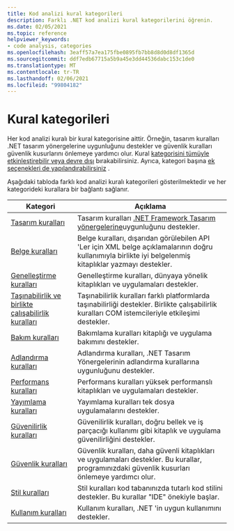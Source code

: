```yaml
---
title: Kod analizi kural kategorileri
description: Farklı .NET kod analizi kural kategorilerini öğrenin.
ms.date: 02/05/2021
ms.topic: reference
helpviewer_keywords:
- code analysis, categories
ms.openlocfilehash: 3eaff57a7ea175fbe0895fb7bb8d8d0d8df1365d
ms.sourcegitcommit: ddf7edb67715a5b9a45e3dd44536dabc153c1de0
ms.translationtype: MT
ms.contentlocale: tr-TR
ms.lasthandoff: 02/06/2021
ms.locfileid: "99804182"
---
```

# <a name="rule-categories"></a>Kural kategorileri

Her kod analizi kuralı bir kural kategorisine aittir. Örneğin, tasarım kuralları .NET tasarım yönergelerine uygunluğunu destekler ve güvenlik kuralları güvenlik kusurlarını önlemeye yardımcı olur. Kural [kategorisini tümüyle etkinleştirebilir veya devre dışı](configuration-options.md#scope) bırakabilirsiniz. Ayrıca, kategori başına [ek seçenekleri de yapılandırabilirsiniz](code-quality-rule-options.md#category-of-rules) .

Aşağıdaki tabloda farklı kod analizi kuralı kategorileri gösterilmektedir ve her kategorideki kurallara bir bağlantı sağlanır.

| Kategori | Açıklama |
| - | - |
| [Tasarım kuralları](quality-rules/design-warnings.md) | Tasarım kuralları [.NET Framework Tasarım yönergelerine](../../standard/design-guidelines/index.md)uygunluğunu destekler. |
| [Belge kuralları](quality-rules/documentation-warnings.md) | Belge kuralları, dışarıdan görülebilen API 'Ler için XML belge açıklamalarının doğru kullanımıyla birlikte iyi belgelenmiş kitaplıklar yazmayı destekler. |
| [Genelleştirme kuralları](quality-rules/globalization-warnings.md) | Genelleştirme kuralları, dünyaya yönelik kitaplıkları ve uygulamaları destekler. |
| [Taşınabilirlik ve birlikte çalışabilirlik kuralları](quality-rules/interoperability-warnings.md) | Taşınabilirlik kuralları farklı platformlarda taşınabilirliği destekler. Birlikte çalışabilirlik kuralları COM istemcileriyle etkileşimi destekler. |
| [Bakım kuralları](quality-rules/maintainability-warnings.md) | Bakımlama kuralları kitaplığı ve uygulama bakımını destekler. |
| [Adlandırma kuralları](quality-rules/naming-warnings.md) | Adlandırma kuralları, .NET Tasarım Yönergelerinin adlandırma kurallarına uygunluğunu destekler. |
| [Performans kuralları](quality-rules/performance-warnings.md) | Performans kuralları yüksek performanslı kitaplıkları ve uygulamaları destekler. |
| [Yayımlama kuralları](quality-rules/publish-warnings.md) | Yayımlama kuralları tek dosya uygulamalarını destekler. |
| [Güvenilirlik kuralları](quality-rules/reliability-warnings.md) | Güvenilirlik kuralları, doğru bellek ve iş parçacığı kullanımı gibi kitaplık ve uygulama güvenilirliğini destekler. |
| [Güvenlik kuralları](quality-rules/security-warnings.md) | Güvenlik kuralları, daha güvenli kitaplıkları ve uygulamaları destekler. Bu kurallar, programınızdaki güvenlik kusurları önlemeye yardımcı olur. |
| [Stil kuralları](style-rules/index.md) | Stil kuralları kod tabanınızda tutarlı kod stilini destekler. Bu kurallar "IDE" önekiyle başlar. |
| [Kullanım kuralları](quality-rules/usage-warnings.md) | Kullanım kuralları, .NET 'in uygun kullanımını destekler. |
